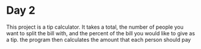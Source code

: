# Day 2
This project is a tip calculator. It takes a total, the number of people you want to split the bill with, and the percent of the bill you would like to give as a tip. the program then calculates the amount that each person should pay